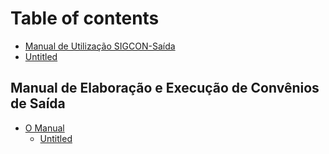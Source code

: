 # Table of contents

* [Manual de Utilização SIGCON-Saída](README.md)
* [Untitled](untitled.md)

## Manual de Elaboração e Execução de Convênios de Saída

* [O Manual](manual-de-elaboracao-e-execucao-de-convenios-de-saida/o-manual/README.md)
  * [Untitled](manual-de-elaboracao-e-execucao-de-convenios-de-saida/o-manual/untitled.md)

